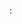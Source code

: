 [](https://blog.ionelmc.ro/2015/02/09/understanding-python-metaclasses/)
[](https://codesachin.wordpress.com/2016/06/09/the-magic-behind-attribute-access-in-python/)
[](https://www.dusaiphoto.com/article/149/#_3)
[](https://docs.python.org/zh-cn/3/howto/descriptor.html#definition-and-introduction)
:
